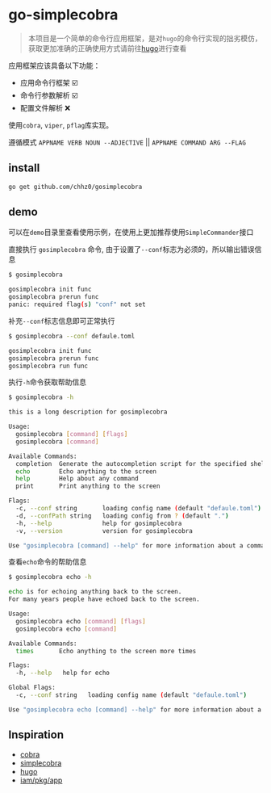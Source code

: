 # go-simplecobra

> 本项目是一个简单的命令行应用框架，是对`hugo`的命令行实现的拙劣模仿，获取更加准确的正确使用方式请前往[hugo](https://github.com/gohugoio/hugo)进行查看

应用框架应该具备以下功能：
- 应用命令行框架 ☑️
- 命令行参数解析 ☑️
- 配置文件解析 ❌

使用`cobra`, `viper`, `pflag`库实现。

遵循模式 `APPNAME VERB NOUN --ADJECTIVE` || `APPNAME COMMAND ARG --FLAG`

## install
```bash
go get github.com/chhz0/gosimplecobra
```

## demo

可以在`demo`目录里查看使用示例，在使用上更加推荐使用`SimpleCommander`接口

直接执行 `gosimplecobra` 命令, 由于设置了`--conf`标志为必须的，所以输出错误信息
```bash
$ gosimplecobra

gosimplecobra init func
gosimplecobra prerun func
panic: required flag(s) "conf" not set
```
补充`--conf`标志信息即可正常执行
```bash
$ gosimplecobra --conf defaule.toml

gosimplecobra init func
gosimplecobra prerun func
gosimplecobra run func
```


执行`-h`命令获取帮助信息
```bash
$ gosimplecobra -h

this is a long description for gosimplecobra

Usage:
  gosimplecobra [command] [flags]
  gosimplecobra [command]

Available Commands:
  completion  Generate the autocompletion script for the specified shell
  echo        Echo anything to the screen
  help        Help about any command
  print       Print anything to the screen

Flags:
  -c, --conf string       loading config name (default "defaule.toml")
  -d, --confPath string   loading config from ? (default ".")
  -h, --help              help for gosimplecobra
  -v, --version           version for gosimplecobra

Use "gosimplecobra [command] --help" for more information about a command.
```

查看`echo`命令的帮助信息
```bash
$ gosimplecobra echo -h

echo is for echoing anything back to the screen.
For many years people have echoed back to the screen.

Usage:
  gosimplecobra echo [command] [flags]
  gosimplecobra echo [command]

Available Commands:
  times       Echo anything to the screen more times

Flags:
  -h, --help   help for echo

Global Flags:
  -c, --conf string   loading config name (default "defaule.toml")

Use "gosimplecobra echo [command] --help" for more information about a command.
```

## Inspiration

- [cobra](https://github.com/spf13/cobra)
- [simplecobra](https://github.com/bep/simplecobra)
- [hugo](https://github.com/gohugoio/hugo)
- [iam/pkg/app](https://github.com/marmotedu/iam)